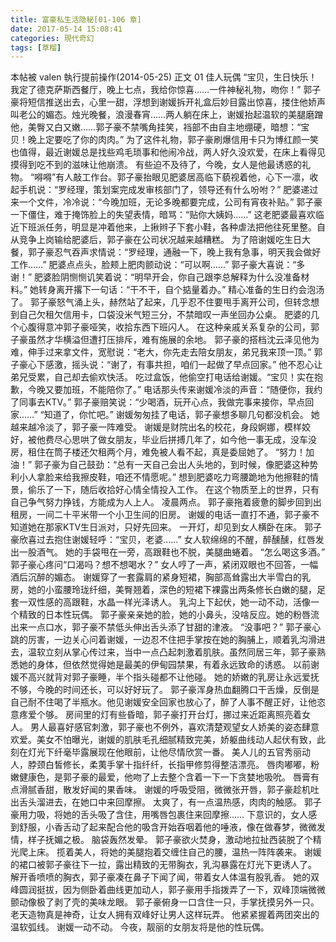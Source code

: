 ```yaml
---
title: 富豪私生活隐秘[01-106 章]
date: 2017-05-14 15:08:41
categories: 現代奇幻
tags: [草榴]
---
```

本帖被 valen 執行提前操作(2014-05-25)
正文 01 佳人玩偶
“宝贝，生日快乐！我定了德克萨斯西餐厅，晚上七点，我给你惊喜……一件神秘礼物，吻你！”
郭子豪将短信推送出去，心里一甜，浮想到谢媛拆开礼盒后妙目露出惊喜，搂住他娇声叫老公的媚态。烛光晚餐，浪漫春宵……两人躺在床上，谢媛抬起温软的美腿磨蹭他，美臀又白又嫩……郭子豪不禁嘴角挂笑，裆部不由自主地绷硬，暗想：“宝贝！晚上定要吃了你的肉肉。”
为了这件礼物，郭子豪刷爆信用卡只为博红颜一笑也值得，最近谢媛总是找些鸡毛琐事和他闹冷战，两人好久没欢爱，在床上看得见摸得到吃不到的滋味让他崩溃。
有些迫不及待了，今晚，女人是他最诱惑的礼物。
“嘚嘚”有人敲工作台。郭子豪抬眼见肥婆居高临下藐视着他，心下一凛，收起手机说：“罗经理，策划案完成发审核部门了，领导还有什么吩咐？”
肥婆递过来一个文件，冷冷说：“今晚加班，无论多晚都要完成，公司有宵夜补贴。”
郭子豪一下僵住，难于掩饰脸上的失望表情，暗骂：“贴你大姨妈……”
这老肥婆最喜欢临近下班派任务，明显是冲着他来，上揪辫子下套小鞋，各种虐法把他往死里整。自从竞争上岗输给肥婆后，郭子豪在公司状况越来越糟糕。
为了陪谢媛吃生日大餐，郭子豪忍气吞声求情说：“罗经理，通融一下，晚上我有急事，明天我会做好工作……”
肥婆点点头，脸颊上肥肉颤动说：“可以啊……”
郭子豪大喜说：“多谢！”
肥婆脸阴恻恻讥笑着说：“明早开会，你自己跟李总解释为什么没准备材料。”
她转身离开撂下一句话：“干不干，自个掂量着办。”
精心准备的生日约会泡汤了。
郭子豪怒气涌上头，赫然站了起来，几乎忍不住要甩手离开公司，但转念想到自己欠租欠信用卡，口袋没米气短三分，不禁暗叹一声坐回办公桌。
肥婆的几个心腹得意冲郭子豪哑笑，收拾东西下班闪人。
在这种亲戚关系复杂的公司，郭子豪虽然才华横溢但遭打压排斥，难有施展的余地。
郭子豪的搭档沈云泽见他为难，伸手过来拿文件，宽慰说：“老大，你先走去陪女朋友，弟兄我来顶一顶。”
郭子豪心下感激，摇头说：“谢了，有事共担，咱们一起做了早点回家。”
他不忍心让弟兄受累，自己却去偷欢快活。
吃过盒饭，他偷空打电话给谢媛。“宝贝！实在抱歉，今晚又要加班，不能陪你了。”
电话那头传来谢媛冷淡的声音：“随便你，我约了同事去KTV。”
郭子豪赔笑说：“少喝酒，玩开心点，我做完事来接你，早点回家……”
“知道了，你忙吧。”
谢媛匆匆挂了电话，郭子豪想多聊几句都没机会。
她越来越冷淡了，郭子豪一阵难受。
谢媛是财院出名的校花，身段婀娜，模样姣好，被他费尽心思哄了做女朋友，毕业后拼搏几年了，如今他一事无成，没车没房，租住在筒子楼还欠租两个月，难免被人看不起，真是委屈她了。
“努力！加油！”
郭子豪为自己鼓劲：“总有一天自己会出人头地的，到时候，像肥婆这种势利小人拿脸来给我擦皮鞋，咱还不情愿呢。”
想到肥婆吃力弯腰跪地为他擦鞋的情景，偷乐了一下，随后收拾好心情全情投入工作。
在这个物质至上的世界，只有自己争气努力挣钱，方能成为人上人。
凌晨两点。
郭子豪拖着疲惫的脚步回到出租房，一间二十平米带一个小卫生间的旧房。
谢媛的电话一直打不通，郭子豪不知道她在那家KTV生日派对，只好先回来。
一开灯，却见到女人横卧在床。
郭子豪欣喜过去抱住谢媛轻呼：“宝贝，老婆……”
女人软绵绵的不醒，醉醺醺，红唇发出一股酒气。
她的手袋甩在一旁，高跟鞋也不脱，美腿曲蜷着。
“怎么喝这多酒。”
郭子豪心疼问“口渴吗？想不想喝水？”
女人哼了一声，紧闭双眼也不回答，一幅酒后沉醉的媚态。
谢媛穿了一套露肩的紧身短裙，胸部高耸露出大半雪白的乳房，她的小蛮腰玲珑纤细，美臀翘着，深色的短裙下裸露出两条修长白嫩的腿，足套一双性感的高跟鞋，水晶一样光泽诱人。
乳沟上下起伏，她一动不动，活像一个精致的日本性玩偶。
郭子豪亲亲她的脸，她的小鼻头，没啥反应。她的粉唇流出来一点口水，郭子豪不禁低头伸出舌头添了甘甜的津液。
“没事吧？”
郭子豪心跳的厉害，一边关心问着谢媛，一边忍不住把手掌按在她的胸脯上，顺着乳沟滑进去，温软立刻从掌心传过来，当中一点凸起刺激着肌肤。虽然同居三年，郭子豪熟悉她的身体，但依然觉得她是最美的伊甸园禁果，有着永远致命的诱惑。
以前谢媛不高兴就背对郭子豪睡，半个指头碰都不让他碰。
她的娇嫩的乳房让永远爱抚不够，今晚的时间还长，可以好好玩了。
郭子豪浑身热血翻腾口干舌燥，反倒是自己耐不住喝了半瓶水。他见谢媛安全回家也放心了，醉了人事不醒正好，让他恣意疼爱个够。
房间里的灯有些昏暗，郭子豪打开台灯，挪过来近距离照亮着女人。
男人最喜好感官刺激，郭子豪也不例外，喜欢清楚观望女人娇美的姿态肆意欢爱。美女不怕曝光，谢媛的肌肤毛孔细腻精致完美，娇躯曲线动人起伏有致，此刻在灯光下纤毫毕露展现在他眼前，让他尽情欣赏一番。
美人儿的五官秀丽动人，脖颈白皙修长，柔荑手掌十指纤纤，长指甲修剪得整洁漂亮。
唇肉嘟嘟，粉嫩健康色，是郭子豪的最爱，他吻了上去整个含着一下一下贪婪地吸吮。
唇膏有点滑腻香甜，散发好闻的果香味。
谢媛的呼吸受阻，微微张开唇，郭子豪趁机吐出舌头溜进去，在她口中来回摩擦。
太爽了，有一点温热感，肉肉的触感。
郭子豪用力吸，将她的舌头吸了含住，用嘴唇包裹住来回摩擦……
下意识的，女人感到舒服，小香舌动了起来配合他的吸含开始吞咽着他的唾液，像在做春梦，微微发情，样子抚媚之极。
脑袋轰然发晕。
郭子豪欲火焚身，激动地拉扯西装脱了个精光爬上床。
揽着美人，将她的美腿抱着交缠住自己的腰，温热一阵阵袭来。
谢媛的裙口被郭子豪往下一拉，露出精致的无带胸衣，乳沟暴露在灯光下更诱人了。
解开香喷喷的胸衣，郭子豪凑在鼻子下闻了闻，带着女人体温有股乳香。
她的双峰圆润挺拔，因为侧卧着曲线更加动人，郭子豪用手指拨弄了一下，双峰顶端微微颤动像极了剥了壳的美味龙眼。
郭子豪俯身一口含住一只，手掌抚摸另外一只。老天造物真是神奇，让女人拥有双峰好让男人这样玩弄。
他紧紧握着两团突出的温软弧线。
谢媛一动不动。
今夜，靓丽的女朋友将是他的性玩偶。